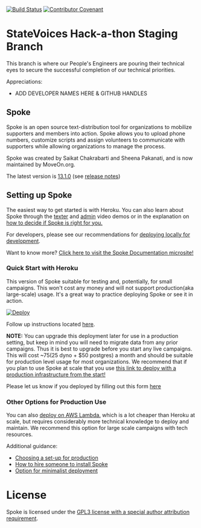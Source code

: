 [![Build Status](https://travis-ci.org/MoveOnOrg/Spoke.svg?branch=main)](https://travis-ci.org/MoveOnOrg/Spoke)
[![Contributor Covenant](https://img.shields.io/badge/Contributor%20Covenant-v1.4%20adopted-ff69b4.svg)](CODE_OF_CONDUCT.md)

# StateVoices Hack-a-thon Staging Branch

This branch is where our People's Engineers are pouring their technical eyes to secure the successful completion of our technical priorities.

Appreciations:
- ADD DEVELOPER NAMES HERE & GITHUB HANDLES

## Spoke

Spoke is an open source text-distribution tool for organizations to mobilize supporters and members into action. Spoke allows you to upload phone numbers, customize scripts and assign volunteers to communicate with supporters while allowing organizations to manage the process.

Spoke was created by Saikat Chakrabarti and Sheena Pakanati, and is now maintained by MoveOn.org.

The latest version is [13.1.0](https://github.com/MoveOnOrg/Spoke/tree/13.1.0) (see [release notes](https://github.com/MoveOnOrg/Spoke/blob/main/docs/RELEASE_NOTES.md#v1310))


## Setting up Spoke


The easiest way to get started is with Heroku.  You can also learn about Spoke through the [texter](https://youtu.be/EqE1UDvKGco) and [admin](https://youtu.be/PTMykMX8gII) video demos or in the explanation on [how to decide if Spoke is right for you.](/docs/EXPLANATION_DECIDING_ON_SPOKE.md)

For developers, please see our recommendations for [deploying locally for development](/docs/HOWTO_DEVELOPMENT_LOCAL_SETUP.md).

Want to know more?
[Click here to visit the Spoke Documentation microsite!](https://moveonorg.github.io/Spoke/)


### Quick Start with Heroku
This version of Spoke suitable for testing and, potentially, for small campaigns. This won't cost any money and will not support production(aka large-scale) usage. It's a great way to practice deploying Spoke or see it in action.  

<a href="https://heroku.com/deploy?template=https://github.com/MoveOnOrg/Spoke/tree/13.1.0">

  <img src="https://www.herokucdn.com/deploy/button.svg" alt="Deploy">
</a>

Follow up instructions located [here](/docs/HOWTO_HEROKU_DEPLOY.md).


**NOTE:** You can upgrade this deployment later for use in a production setting, but keep in mind you will need to migrate data from any prior campaigns.  Thus it is best to upgrade before you start any live campaigns.  This will cost ~$75 ($25 dyno + $50 postgres) a month and should be suitable for production level usage for most organizations. We recommend that if you plan to use Spoke at scale that you use [this link to deploy with a production infrastructure from the start!](https://heroku.com/deploy?template=https://github.com/MoveOnOrg/Spoke/tree/heroku-button-paid)

Please let us know if you deployed by filling out this form [here](https://act.moveon.org/survey/tech/)


### Other Options for Production Use

You can also [deploy on AWS Lambda.](docs/HOWTO_DEPLOYING_AWS_LAMBDA.md) which is a lot cheaper than Heroku at scale, but requires considerably more technical knowledge to deploy and maintain. We recommend this option for large scale campaigns with tech resources.

Additional guidance:
- [Choosing a set-up for production](docs/EXPLANATION_CHOOSE_A_SETUP.md)
- [How to hire someone to install Spoke](docs/HOWTO_HIRE_SOMEONE_TO_INSTALL_SPOKE.md)
- [Option for minimalist deployment](docs/HOWTO_MINIMALIST_DEPLOY.md)

# License

Spoke is licensed under the [GPL3 license with a special author attribution requirement](LICENSE).
